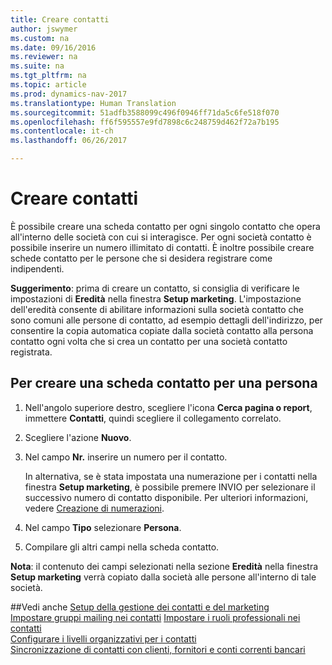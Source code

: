 ```yaml
---
title: Creare contatti
author: jswymer
ms.custom: na
ms.date: 09/16/2016
ms.reviewer: na
ms.suite: na
ms.tgt_pltfrm: na
ms.topic: article
ms.prod: dynamics-nav-2017
ms.translationtype: Human Translation
ms.sourcegitcommit: 51adfb3588099c496f0946ff71da5c6fe518f070
ms.openlocfilehash: ff6f595557e9fd7898c6c248759d462f72a7b195
ms.contentlocale: it-ch
ms.lasthandoff: 06/26/2017

---
```

# <a name="create-contact-persons"></a>Creare contatti
È possibile creare una scheda contatto per ogni singolo contatto che opera all'interno delle società con cui si interagisce. Per ogni società contatto è possibile inserire un numero illimitato di contatti. È inoltre possibile creare schede contatto per le persone che si desidera registrare come indipendenti.

**Suggerimento**: prima di creare un contatto, si consiglia di verificare le impostazioni di **Eredità** nella finestra **Setup marketing**. L'impostazione dell'eredità consente di abilitare informazioni sulla società contatto che sono comuni alle persone di contatto, ad esempio dettagli dell'indirizzo, per consentire la copia automatica copiate dalla società contatto alla persona contatto ogni volta che si crea un contatto per una società contatto registrata.

## <a name="to-create-a-contact-card-for-a-person"></a>Per creare una scheda contatto per una persona
1. Nell'angolo superiore destro, scegliere l'icona **Cerca pagina o report**, immettere **Contatti**, quindi scegliere il collegamento correlato.
2. Scegliere l'azione **Nuovo**.
3. Nel campo **Nr.** inserire un numero per il contatto.

    In alternativa, se è stata impostata una numerazione per i contatti nella finestra **Setup marketing**, è possibile premere INVIO per selezionare il successivo numero di contatto disponibile. Per ulteriori informazioni, vedere [Creazione di numerazioni](ui-create-number-series.md).
4. Nel campo **Tipo** selezionare **Persona**.
5. Compilare gli altri campi nella scheda contatto.

**Nota**: il contenuto dei campi selezionati nella sezione **Eredità** nella finestra **Setup marketing** verrà copiato dalla società alle persone all'interno di tale società.

##<a name="see-also"></a>Vedi anche
[Setup della gestione dei contatti e del marketing](marketing-setup-marketing.md)  
[Impostare gruppi mailing nei contatti](marketing-mailing-groups.md#assign-mailing-groups-to-a-contact)
[Impostare i ruoli professionali nei contatti](marketing-job-responsibilities.md)  
[Configurare i livelli organizzativi per i contatti](marketing-organizational-levels.md)  
[Sincronizzazione di contatti con clienti, fornitori e conti correnti bancari](marketing-synchronize-contacts-customers-vendors-bank-accounts.md)  

